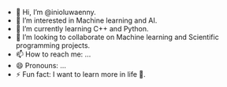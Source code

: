 - 👋 Hi, I’m @inioluwaenny.
- 👀 I’m interested in Machine learning and AI.
- 🌱 I’m currently learning C++ and Python.
- 💞️ I’m looking to collaborate on Machine learning and Scientific programming projects.
- 📫 How to reach me: ...
- 😄 Pronouns: ...
- ⚡ Fun fact: I want to learn more in life 🥱.

<!---
inioluwaenny/inioluwaenny is a ✨ special ✨ repository because its `README.md` (this file) appears on your GitHub profile.
You can click the Preview link to take a look at your changes.
--->
